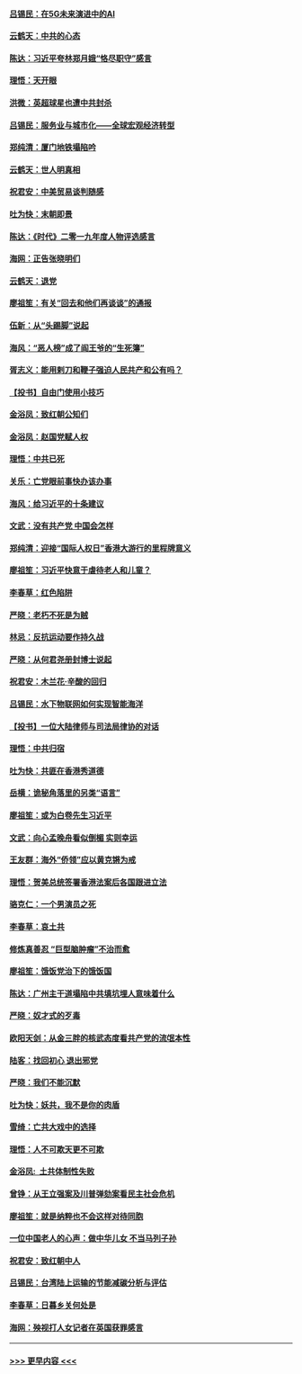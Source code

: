 #### [吕锡民：在5G未来演进中的AI](../pages/nsc993/n11730010.md?t=12190011) 
#### [云鹤天：中共的心态](../pages/nsc993/n11729906.md?t=12190011) 
#### [陈达：习近平夸林郑月娥“恪尽职守”感言](../pages/nsc993/n11729881.md?t=12190011) 
#### [理悟：天开眼](../pages/nsc993/n11729699.md?t=12190011) 
#### [洪微：英超球星也遭中共封杀](../pages/nsc993/n11727243.md?t=12190011) 
#### [吕锡民：服务业与城市化——全球宏观经济转型](../pages/nsc993/n11725845.md?t=12190011) 
#### [郑纯清：厦门地铁塌陷吟](../pages/nsc993/n11725813.md?t=12190011) 
#### [云鹤天：世人明真相](../pages/nsc993/n11725621.md?t=12190011) 
#### [祝君安：中美贸易谈判随感](../pages/nsc993/n11725609.md?t=12190011) 
#### [吐为快：末朝即景](../pages/nsc993/n11723365.md?t=12190011) 
#### [陈达：《时代》二零一九年度人物评选感言](../pages/nsc993/n11723337.md?t=12190011) 
#### [海网：正告张晓明们](../pages/nsc993/n11723228.md?t=12190011) 
#### [云鹤天：退党](../pages/nsc993/n11723056.md?t=12190011) 
#### [廖祖笙：有关“回去和他们再谈谈”的通报](../pages/nsc993/n11722442.md?t=12190011) 
#### [伍新：从“头踢脚”说起](../pages/nsc993/n11722429.md?t=12190011) 
#### [海风：“恶人榜”成了阎王爷的“生死簿”](../pages/nsc993/n11722272.md?t=12190011) 
#### [胥志义：能用剌刀和鞭子强迫人民共产和公有吗？](../pages/nsc993/n11720569.md?t=12190011) 
#### [【投书】自由门使用小技巧](../pages/nsc993/n11720180.md?t=12190011) 
#### [金浴凤：致红朝公知们](../pages/nsc993/n11720563.md?t=12190011) 
#### [金浴凤：赵国党赋人权](../pages/nsc993/n11720533.md?t=12190011) 
#### [理悟：中共已死](../pages/nsc993/n11720233.md?t=12190011) 
#### [关乐：亡党眼前事快办该办事](../pages/nsc993/n11719160.md?t=12190011) 
#### [海风：给习近平的十条建议](../pages/nsc993/n11717616.md?t=12190011) 
#### [文武：没有共产党 中国会怎样](../pages/nsc993/n11717584.md?t=12190011) 
#### [郑纯清：迎接“国际人权日”香港大游行的里程牌意义](../pages/nsc993/n11717417.md?t=12190011) 
#### [廖祖笙：习近平快意于虐待老人和儿童？](../pages/nsc993/n11715313.md?t=12190011) 
#### [李春草：红色陷阱](../pages/nsc993/n11715029.md?t=12190011) 
#### [严晓：老朽不死是为贼](../pages/nsc993/n11712910.md?t=12190011) 
#### [林忌：反抗运动要作持久战](../pages/nsc993/n11712623.md?t=12190011) 
#### [严晓：从何君尧册封博士说起](../pages/nsc993/n11712465.md?t=12190011) 
#### [祝君安：木兰花·辛酸的回归](../pages/nsc993/n11712381.md?t=12190011) 
#### [吕锡民：水下物联网如何实现智能海洋](../pages/nsc993/n11711158.md?t=12190011) 
#### [【投书】一位大陆律师与司法局律协的对话](../pages/nsc993/n11709675.md?t=12190011) 
#### [理悟：中共归宿](../pages/nsc993/n11710059.md?t=12190011) 
#### [吐为快：共匪在香港秀道德](../pages/nsc993/n11709979.md?t=12190011) 
#### [岳横：诡秘角落里的另类“语言”](../pages/nsc993/n11709792.md?t=12190011) 
#### [廖祖笙：或为白卷先生习近平](../pages/nsc993/n11708330.md?t=12190011) 
#### [文武：向心孟晚舟看似倒楣 实则幸运](../pages/nsc993/n11708236.md?t=12190011) 
#### [王友群：海外“侨领”应以黄克锵为戒](../pages/nsc993/n11706176.md?t=12190011) 
#### [理悟：贺美总统签署香港法案后各国跟进立法](../pages/nsc993/n11706853.md?t=12190011) 
#### [骆克仁：一个男演员之死](../pages/nsc993/n11706677.md?t=12190011) 
#### [李春草：哀土共](../pages/nsc993/n11706255.md?t=12190011) 
#### [修炼真善忍 “巨型脑肿瘤”不治而愈](../pages/nsc993/n11705340.md?t=12190011) 
#### [廖祖笙：饿饭党治下的饿饭国](../pages/nsc993/n11705085.md?t=12190011) 
#### [陈达：广州主干道塌陷中共填坑埋人意味着什么](../pages/nsc993/n11705046.md?t=12190011) 
#### [严晓：奴才式的歹毒](../pages/nsc993/n11704826.md?t=12190011) 
#### [欧阳天剑：从金三胖的核武态度看共产党的流氓本性](../pages/nsc993/n11702238.md?t=12190011) 
#### [陆客：找回初心 退出邪党](../pages/nsc993/n11702213.md?t=12190011) 
#### [严晓：我们不能沉默](../pages/nsc993/n11702110.md?t=12190011) 
#### [吐为快：妖共，我不是你的肉盾](../pages/nsc993/n11701366.md?t=12190011) 
#### [雪绮：亡共大戏中的选择](../pages/nsc993/n11699922.md?t=12190011) 
#### [理悟：人不可欺天更不可欺](../pages/nsc993/n11699657.md?t=12190011) 
#### [金浴凤:  土共体制性失败](../pages/nsc993/n11699361.md?t=12190011) 
#### [曾铮：从王立强案及川普弹劾案看民主社会危机](../pages/nsc993/n11699318.md?t=12190011) 
#### [廖祖笙：就是纳粹也不会这样对待同胞](../pages/nsc993/n11697658.md?t=12190011) 
#### [一位中国老人的心声：做中华儿女 不当马列子孙](../pages/nsc993/n11697525.md?t=12190011) 
#### [祝君安：致红朝中人](../pages/nsc993/n11697518.md?t=12190011) 
#### [吕锡民：台湾陆上运输的节能减碳分析与评估](../pages/nsc993/n11694983.md?t=12190011) 
#### [李春草：日暮乡关何处是](../pages/nsc993/n11694805.md?t=12190011) 
#### [海网：殃视打人女记者在英国获罪感言](../pages/nsc993/n11693832.md?t=12190011) 

----
#### [ >>> 更早内容 <<< ](../indexes/nsc993-earlier.md)
